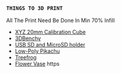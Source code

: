 ### `THINGS TO 3D PRINT`

All The Print Need Be Done In Min 70% Infill

+ [XYZ 20mm Calibration Cube](https://www.thingiverse.com/thing:1278865)
+ [3DBenchy](https://www.thingiverse.com/thing:763622)
+ [USB SD and MicroSD holder](https://www.thingiverse.com/thing:2637487)
+ [Low-Poly Pikachu](https://www.thingiverse.com/thing:376601)
+ [Treefrog](https://www.thingiverse.com/thing:18479)
+ [Flower Vase](https://www.thingiverse.com/thing:)
https
